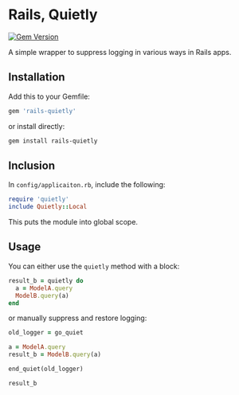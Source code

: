 # Rails, Quietly

[![Gem Version](https://img.shields.io/gem/v/usps_flags.svg)](https://rubygems.org/gems/rails-quietly)

A simple wrapper to suppress logging in various ways in Rails apps.

## Installation

Add this to your Gemfile:

```ruby
gem 'rails-quietly'
```

or install directly:

```bash
gem install rails-quietly
```

## Inclusion

In `config/applicaiton.rb`, include the following:

```ruby
require 'quietly'
include Quietly::Local
```

This puts the module into global scope.

## Usage

You can either use the `quietly` method with a block:

```ruby
result_b = quietly do
  a = ModelA.query
  ModelB.query(a)
end
```

or manually suppress and restore logging:

```ruby
old_logger = go_quiet

a = ModelA.query
result_b = ModelB.query(a)

end_quiet(old_logger)

result_b
```
